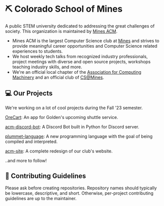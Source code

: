 # ⛏️ Colorado School of Mines
A public STEM university dedicated to addressing the great challenges of society. This organization is maintained by [Mines ACM](https://acm.mines.edu/).
- Mines ACM is the largest Computer Science club at [Mines](https://www.mines.edu/) and strives to provide meaningful career opportunities and Computer Science related experiences to students. 
- We host weekly tech talks from recognized industry professionals, project meetings with diverse and open source projects, workshops teaching industry skills, and more.
- We're an official local chapter of the [Association for Computing Machinery](https://www.acm.org) and an official club of [CS@Mines](https://cs.mines.edu/).

## 💻 Our Projects
We're working on a lot of cool projects during the Fall '23 semester.

[OreCart](https://github.com/OreCart): An app for Golden's upcoming shuttle service.

[acm-discord-bot](https://github.com/ColoradoSchoolOfMines/acm-discord-bot): A Discord Bot built in Python for Discord server.

[plummet-language](https://github.com/ColoradoSchoolOfMines/plummet-language): A new programming language with the goal of being compiled and interpreted.

[acm-site](https://github.com/ColoradoSchoolOfMines/acm-site): A complete redesign of our club's website.

..and more to follow!

## 🤝 Contributing Guidelines
Please ask before creating repositories. Repository names should typically be lowercase, descriptive, and short. Otherwise, per-project contributing guidelines are up to the maintainer.
